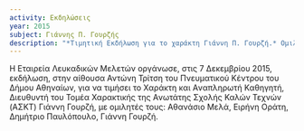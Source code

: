 ```yaml
---
activity: Εκδηλώσεις
year: 2015 
subject: Γιάννης Π. Γουρζής
description: "*Τιμητική Εκδήλωση για το χαράκτη Γιάννη Π. Γουρζή.* Ομιλητές: Αθανάσιος Μελάς, Ειρήνη Οράτη, Δημήτρης Παυλόπουλος, Γιάvvης Γουρζής. Συντονιστής: Αvτώvης Σολδάτος. Πνευματικό Κέντρο του Δήμου Αθηναίων, Δευτέρα 7 Δεκεμβρίου 2015."
---
```


Η Εταιρεία Λευκαδικών Μελετών οργάνωσε, στις 7 Δεκεμβρίου 2015, εκδήλωση, στην αίθουσα Αντώνη Τρίτση του Πνευματικού Κέντρου του Δήμου Αθηναίων, για να τιμήσει το Χαράκτη και Αvαπληρωτή Καθηγητή, Διευθυvτή του Τομέα Χαρακτικής της Αvωτάτης Σχολής Καλώv Τεχνώv (ΑΣΚΤ) Γιάννη Γουρζή, με ομιλητές τους: Αθανάσιο Μελά, Ειρήνη Οράτη, Δημήτριο Παυλόπουλο, Γιάννη Γουρζή.
